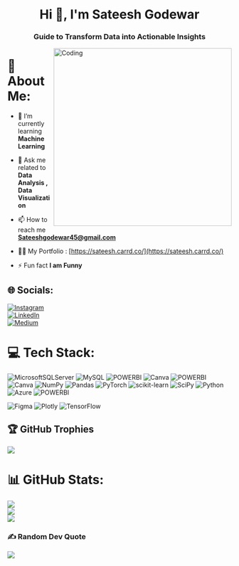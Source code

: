 <h1 align="center">Hi 👋, I'm Sateesh Godewar</h1>
<h3 align="center">Guide to Transform Data into Actionable Insights</h3>
<img align="right" alt="Coding" width="400" src="https://media.tenor.com/NOYF3f82b_gAAAAC/programmer.gif">


# 💫 About Me:


- 🌱 I’m currently learning **Machine Learning**

- 💬 Ask me related to  **Data Analysis , Data Visualization**

- 📫 How to reach me **Sateeshgodewar45@gmail.com**
  
- 👨‍💻 My Portfolio : [https://sateesh.carrd.co/](https://sateesh.carrd.co/)

- ⚡ Fun fact **I am Funny**

## 🌐 Socials:
[![Instagram](https://img.shields.io/badge/Instagram-%23E4405F.svg?logo=Instagram&logoColor=white)](https://instagram.com/analytic_guide)<br> [![LinkedIn](https://img.shields.io/badge/LinkedIn-%230077B5.svg?logo=linkedin&logoColor=white)](https://linkedin.com/in/sateesh-godewar) <br>
 [![Medium](https://img.shields.io/badge/Medium-12100E?logo=medium&logoColor=white)](https://medium.com/@@sateeshgodewar45)

# 💻 Tech Stack:
![MicrosoftSQLServer](https://img.shields.io/badge/Microsoft%20SQL%20Sever-CC2927?style=flat-square&logo=microsoft%20sql%20server&logoColor=white) ![MySQL](https://img.shields.io/badge/mysql-%2300f.svg?style=flat-square&logo=mysql&logoColor=white)  ![POWERBI](https://img.shields.io/badge/Tableau-green)
![Canva](https://img.shields.io/badge/Canva-%2300C4CC.svg?style=flat-square&logo=Canva&logoColor=white) ![POWERBI](https://img.shields.io/badge/EXCEL-red)
![Canva](https://img.shields.io/badge/Canva-%2300C4CC.svg?style=flat-square&logo=Canva&logoColor=white) 
![NumPy](https://img.shields.io/badge/numpy-%23013243.svg?style=flat-square&logo=numpy&logoColor=white) ![Pandas](https://img.shields.io/badge/pandas-%23150458.svg?style=flat-square&logo=pandas&logoColor=white) 
![PyTorch](https://img.shields.io/badge/PyTorch-%23EE4C2C.svg?style=flat-square&logo=PyTorch&logoColor=white) ![scikit-learn](https://img.shields.io/badge/scikit--learn-%23F7931E.svg?style=flat-square&logo=scikit-learn&logoColor=white) ![SciPy](https://img.shields.io/badge/SciPy-%230C55A5.svg?style=flat-square&logo=scipy&logoColor=%white) ![Python](https://img.shields.io/badge/python-3670A0?style=flat-square&logo=python&logoColor=ffdd54)
![Azure](https://img.shields.io/badge/azure-%230072C6.svg?style=flat-square&logo=azure-devops&logoColor=white) ![POWERBI](https://img.shields.io/badge/POWERBI-blue)

![Figma](https://img.shields.io/badge/figma-%23F24E1E.svg?style=flat-square&logo=figma&logoColor=white) ![Plotly](https://img.shields.io/badge/Plotly-%233F4F75.svg?style=flat-square&logo=plotly&logoColor=white) ![TensorFlow](https://img.shields.io/badge/TensorFlow-%23FF6F00.svg?style=flat-square&logo=TensorFlow&logoColor=white)

## 🏆 GitHub Trophies
![](https://github-profile-trophy.vercel.app/?username=satg01&theme=juicyfresh&no-frame=false&no-bg=false&margin-w=4)

# 📊 GitHub Stats:
![](https://github-readme-stats.vercel.app/api?username=satg01&theme=tokyonight&hide_border=false&include_all_commits=true&count_private=false)<br/>
![](https://github-readme-streak-stats.herokuapp.com/?user=satg01&theme=tokyonight&hide_border=false)<br/>
![](https://github-readme-stats.vercel.app/api/top-langs/?username=satg01&theme=tokyonight&hide_border=false&include_all_commits=true&count_private=false&layout=compact)

### ✍️ Random Dev Quote
![](https://quotes-github-readme.vercel.app/api?type=vetical&theme=radical)

